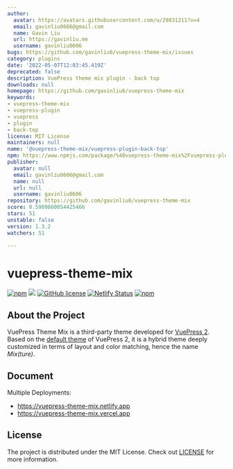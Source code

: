 ```yaml
---
author:
  avatar: https://avatars.githubusercontent.com/u/29831211?v=4
  email: gavinliu0606@gmail.com
  name: Gavin Liu
  url: https://gavinliu.me
  username: gavinliu0606
bugs: https://github.com/gavinliu6/vuepress-theme-mix/issues
category: plugins
date: '2022-05-07T12:03:45.419Z'
deprecated: false
description: VuePress theme mix plugin - back top
downloads: null
homepage: https://github.com/gavinliu6/vuepress-theme-mix
keywords:
- vuepress-theme-mix
- vuepress-plugin
- vuepress
- plugin
- back-top
license: MIT License
maintainers: null
name: '@vuepress-theme-mix/vuepress-plugin-back-top'
npm: https://www.npmjs.com/package/%40vuepress-theme-mix%2Fvuepress-plugin-back-top
publisher:
  avatar: null
  email: gavinliu0606@gmail.com
  name: null
  url: null
  username: gavinliu0606
repository: https://github.com/gavinliu6/vuepress-theme-mix
score: 0.5909860054425466
stars: 51
unstable: false
version: 1.3.2
watchers: 51

---
```


# vuepress-theme-mix

[![npm](https://badgen.net/npm/v/vuepress-theme-mix/next)](https://www.npmjs.com/package/vuepress-theme-mix)
[![](https://img.shields.io/badge/vuepress-next-blue)](https://v2.vuepress.vuejs.org)
[![GitHub license](https://img.shields.io/github/license/gavinliu6/vuepress-theme-mix)](https://github.com/gavinliu6/vuepress-theme-mix/blob/main/LICENSE)
[![Netlify Status](https://api.netlify.com/api/v1/badges/1c7f6ca5-685b-463c-ab12-66b4d89c2eb7/deploy-status)](https://app.netlify.com/sites/vuepress-theme-mix/deploys)
[![npm](https://img.shields.io/npm/dt/vuepress-theme-mix)](https://www.npmjs.com/package/vuepress-theme-mix)

## About the Project

VuePress Theme Mix is a third-party theme developed for [VuePress 2](https://v2.vuepress.vuejs.org/). Based on the [default theme](https://v2.vuepress.vuejs.org/reference/default-theme/config.html) of VuePress 2, it is a hybrid theme deeply customized in terms of layout and color matching, hence the name _Mix(ture)_.

## Document

Multiple Deployments:

- https://vuepress-theme-mix.netlify.app
- https://vuepress-theme-mix.vercel.app

## License

The project is distributed under the MIT License. Check out [LICENSE](https://github.com/vuepress/vuepress-theme-mix/blob/main/LICENSE) for more information.
